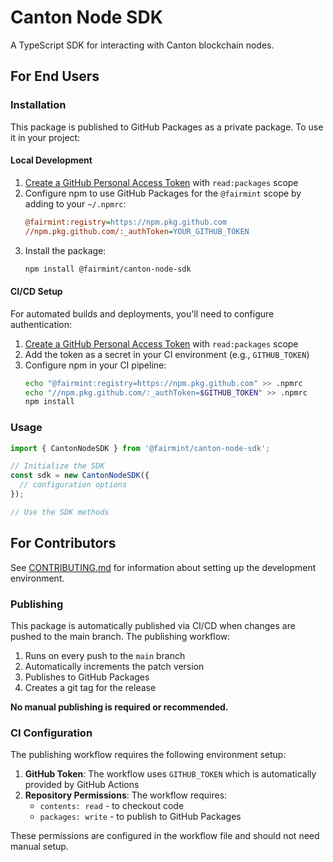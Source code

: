 # Canton Node SDK

A TypeScript SDK for interacting with Canton blockchain nodes.

## For End Users

### Installation

This package is published to GitHub Packages as a private package. To use it in your project:

#### Local Development



1. [Create a GitHub Personal Access Token](https://github.com/settings/tokens/new) with `read:packages` scope
2. Configure npm to use GitHub Packages for the `@fairmint` scope by adding to your `~/.npmrc`:
   ```ini
   @fairmint:registry=https://npm.pkg.github.com
   //npm.pkg.github.com/:_authToken=YOUR_GITHUB_TOKEN
   ```
3. Install the package:
   ```bash
   npm install @fairmint/canton-node-sdk
   ```

#### CI/CD Setup

For automated builds and deployments, you'll need to configure authentication:

1. [Create a GitHub Personal Access Token](https://github.com/settings/tokens/new) with `read:packages` scope
2. Add the token as a secret in your CI environment (e.g., `GITHUB_TOKEN`)
3. Configure npm in your CI pipeline:
   ```bash
   echo "@fairmint:registry=https://npm.pkg.github.com" >> .npmrc
   echo "//npm.pkg.github.com/:_authToken=$GITHUB_TOKEN" >> .npmrc
   npm install
   ```

### Usage

```typescript
import { CantonNodeSDK } from '@fairmint/canton-node-sdk';

// Initialize the SDK
const sdk = new CantonNodeSDK({
  // configuration options
});

// Use the SDK methods
```

## For Contributors

See [CONTRIBUTING.md](./CONTRIBUTING.md) for information about setting up the development environment.

### Publishing

This package is automatically published via CI/CD when changes are pushed to the main branch. The publishing workflow:

1. Runs on every push to the `main` branch
2. Automatically increments the patch version
3. Publishes to GitHub Packages
4. Creates a git tag for the release

**No manual publishing is required or recommended.**

### CI Configuration

The publishing workflow requires the following environment setup:

1. **GitHub Token**: The workflow uses `GITHUB_TOKEN` which is automatically provided by GitHub Actions
2. **Repository Permissions**: The workflow requires:
   - `contents: read` - to checkout code
   - `packages: write` - to publish to GitHub Packages

These permissions are configured in the workflow file and should not need manual setup.
